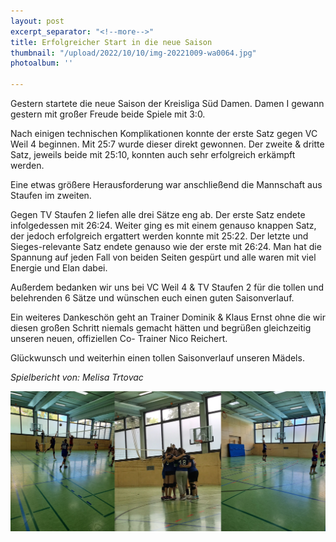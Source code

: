 ```yaml
---
layout: post
excerpt_separator: "<!--more-->"
title: Erfolgreicher Start in die neue Saison
thumbnail: "/upload/2022/10/10/img-20221009-wa0064.jpg"
photoalbum: ''

---
```

Gestern startete die neue Saison der Kreisliga Süd Damen. Damen I gewann gestern mit großer Freude beide Spiele mit 3:0.

Nach einigen technischen Komplikationen konnte der erste Satz gegen VC Weil 4 beginnen. Mit 25:7 wurde dieser direkt gewonnen. Der zweite & dritte Satz, jeweils beide mit 25:10, konnten auch sehr erfolgreich erkämpft werden.

Eine etwas größere Herausforderung war anschließend die Mannschaft aus Staufen im zweiten.

Gegen TV Staufen 2 liefen alle drei Sätze eng ab. Der erste Satz endete infolgedessen mit 26:24. Weiter ging es mit einem genauso knappen Satz, der jedoch erfolgreich ergattert werden konnte mit 25:22. Der letzte und Sieges-relevante Satz endete genauso wie der erste mit 26:24. Man hat die Spannung auf jeden Fall von beiden Seiten gespürt und alle waren mit viel Energie und Elan dabei.

Außerdem bedanken wir uns bei VC Weil 4 & TV Staufen 2 für die tollen und belehrenden 6 Sätze und wünschen euch einen guten Saisonverlauf.

Ein weiteres Dankeschön geht an Trainer Dominik & Klaus Ernst ohne die wir diesen großen Schritt niemals gemacht hätten und begrüßen gleichzeitig unseren neuen, offiziellen Co- Trainer Nico Reichert.

Glückwunsch und weiterhin einen tollen Saisonverlauf unseren Mädels.

_Spielbericht von: Melisa Trtovac_

[![](/upload/2022/10/10/img-20221009-combo.jpg)](/upload/2022/10/10/img-20221009-combo.jpg)